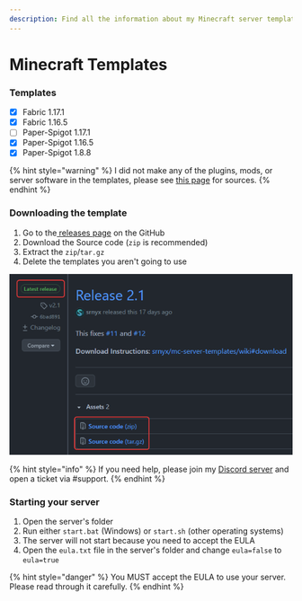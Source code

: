 ```yaml
---
description: Find all the information about my Minecraft server templates
---
```


# Minecraft Templates

### Templates

* [x] Fabric 1.17.1
* [x] Fabric 1.16.5
* [ ] Paper-Spigot 1.17.1
* [x] Paper-Spigot 1.16.5
* [x] Paper-Spigot 1.8.8

{% hint style="warning" %}
I did not make any of the plugins, mods, or server software in the templates, please see [this page](sources.md) for sources.
{% endhint %}

### Downloading the template

1. Go to the[ releases page](https://github.com/srnyx/mc-server-templates/releases) on the GitHub
2. Download the Source code \(`zip` is recommended\)
3. Extract the `zip`/`tar.gz`
4. Delete the templates you aren't going to use

![Step 2](../../.gitbook/assets/kpt5we7vh9a.png)

{% hint style="info" %}
 If you need help, please join my [Discord server](https://srnyx.xyz/discord) and open a ticket via \#support.
{% endhint %}

### Starting your server

1. Open the server's folder
2. Run either `start.bat` \(Windows\) or `start.sh` \(other operating systems\)
3. The server will not start because you need to accept the EULA
4. Open the `eula.txt` file in the server's folder and change `eula=false` to `eula=true`

{% hint style="danger" %}
You MUST accept the EULA to use your server. Please read through it carefully.
{% endhint %}

